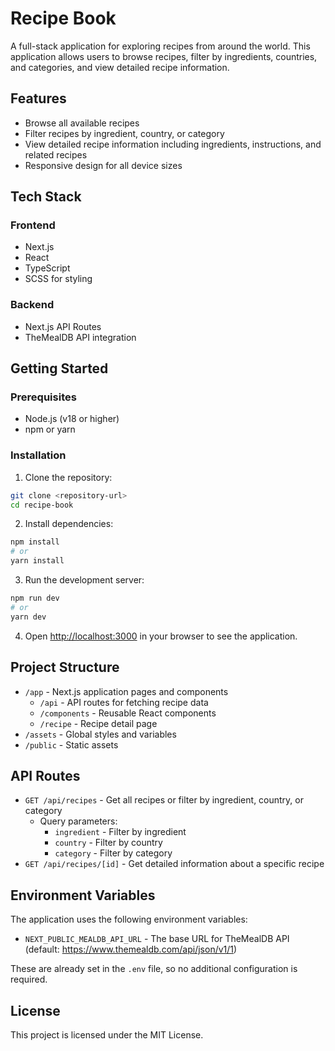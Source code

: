 # Recipe Book

A full-stack application for exploring recipes from around the world. This application allows users to browse recipes, filter by ingredients, countries, and categories, and view detailed recipe information.

## Features

- Browse all available recipes
- Filter recipes by ingredient, country, or category
- View detailed recipe information including ingredients, instructions, and related recipes
- Responsive design for all device sizes

## Tech Stack

### Frontend
- Next.js
- React
- TypeScript
- SCSS for styling

### Backend
- Next.js API Routes
- TheMealDB API integration

## Getting Started

### Prerequisites

- Node.js (v18 or higher)
- npm or yarn

### Installation

1. Clone the repository:
```bash
git clone <repository-url>
cd recipe-book
```

2. Install dependencies:
```bash
npm install
# or
yarn install
```

3. Run the development server:
```bash
npm run dev
# or
yarn dev
```

4. Open [http://localhost:3000](http://localhost:3000) in your browser to see the application.

## Project Structure

- `/app` - Next.js application pages and components
  - `/api` - API routes for fetching recipe data
  - `/components` - Reusable React components
  - `/recipe` - Recipe detail page
- `/assets` - Global styles and variables
- `/public` - Static assets

## API Routes

- `GET /api/recipes` - Get all recipes or filter by ingredient, country, or category
  - Query parameters:
    - `ingredient` - Filter by ingredient
    - `country` - Filter by country
    - `category` - Filter by category
- `GET /api/recipes/[id]` - Get detailed information about a specific recipe

## Environment Variables

The application uses the following environment variables:

- `NEXT_PUBLIC_MEALDB_API_URL` - The base URL for TheMealDB API (default: https://www.themealdb.com/api/json/v1/1)

These are already set in the `.env` file, so no additional configuration is required.

## License

This project is licensed under the MIT License.
